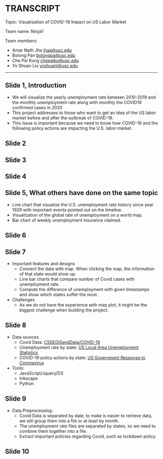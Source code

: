 # TRANSCRIPT

Topic: Visualization of COVID-19 Impact on US Labor Market

Team name: NinjaV

Team members:

- Amar Nath Jha <jhaa@usc.edu>
- Bolong Pan <bolongpa@usc.edu>
- Che Pai Kung <chepaiku@usc.edu>
- Yo Shuan Liu <yoshuanl@usc.edu>

---

## Slide 1, Introduction
- We will visualize the yearly unemployment rate between 2010-2019 and the monthly unemployment rate along with monthly the COVID19 confirmed cases in 2020
- This project addresses to those who want to get an idea of the US labor market before and after the outbreak of COVID-19.
- This issue is important because we need to know how COVID-19 and the following policy actions are impacting the U.S. labor market.

## Slide 2

## Slide 3

## Slide 4

## Slide 5, What others have done on the same topic
- Line chart that visualize the U.S. unemployment rate history since year 1929 with important events pointed out on the timeline.
- Visualization of the global rate of unemployment on a world map.
- Bar chart of weekly unemployment insurance claimed.

## Slide 6

## Slide 7
* Important features and designs
    * Connect the data with map. When clicking the map, the information of that state would show up.
    * Line bar charts that compare number of Covid cases with unemployment rate.
    * Compute the difference of unemployment with given timestamps and show which states suffer the most. 
* Challenges
    * As we do not have the experience with map plot, it might be the biggest challenge when building the project.
## Slide 8
* Data sources
    * Covid Data:  [CSSEGISandData/COVID-19](https://github.com/CSSEGISandData/COVID-19/tree/master/csse_covid_19_data)
    * Unemployment rate by state: [US Local Area Unemployment Statistics](https://www.bls.gov/lau/)
    * COVID-19 policy actions by state: [US Government Response to Coronavirus](https://www.usa.gov/coronavirus)
* Tools:
    * JavaScript/Jquery/D3
    * Inkscape
    * Python
## Slide 9
* Data Preprocessing:
    * Covid Data is separated by date, to make is easier to retrieve data, we will group them into a file or at least by month.
    * The unemployment rate files are separated by states, so we need to combine them together into a file.
    *   Extract important policies regarding Covid, such as lockdown policy.

## Slide 10

